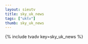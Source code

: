 ```yaml
--- 
layout: sieutv
title: sky_uk_news
tags: ["uktv"]
thumb: sky_uk_news
---
```

{% include tvadv key=sky_uk_news %}
